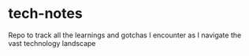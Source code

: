 # tech-notes
Repo to track all the learnings and gotchas I encounter as I navigate the vast technology landscape
